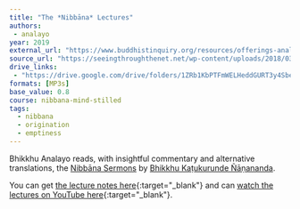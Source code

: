```yaml
---
title: "The *Nibbāna* Lectures"
authors:
 - analayo
year: 2019
external_url: "https://www.buddhistinquiry.org/resources/offerings-analayo/lectures/"
source_url: "https://seeingthroughthenet.net/wp-content/uploads/2018/03/Mind-Stilled_HTML.htm"
drive_links:
 - "https://drive.google.com/drive/folders/1ZRb1KbPTFmWELHeddGURT3y4Sbe3sgEO"
formats: [MP3s]
base_value: 0.8
course: nibbana-mind-stilled
tags:
  - nibbana
  - origination
  - emptiness
---
```


Bhikkhu Analayo reads, with insightful commentary and alternative translations, the [Nibbāna Sermons](/content/monographs/nibbana_nyanananda) by [Bhikkhu Kaṭukurunde Ñāṇananda](/authors/nyanananda).

You can get [the lecture notes here](https://drive.google.com/drive/folders/1ajvK7hq5sN-xiquU5WO0fV79C2GF87Mz){:target="_blank"} and can [watch the lectures on YouTube here](https://youtube.com/playlist?list=PLYtsCwnwtnPR4pzo5lGzsaftlhqpc7C4T){:target="_blank"}.